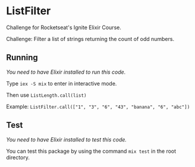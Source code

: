 # ListFilter

Challenge for Rocketseat's Ignite Elixir Course. 

Challenge: Filter a list of strings returning the count of odd numbers.

## Running

*You need to have Elixir installed to run this code.*

Type `iex -S mix` to enter in interactive mode.

Then use `ListLength.call(list)`

Example: `ListFilter.call(["1", "3", "6", "43", "banana", "6", "abc"])`


## Test

*You need to have Elixir installed to test this code.*

You can test this package by using the command `mix test` in the root directory.

